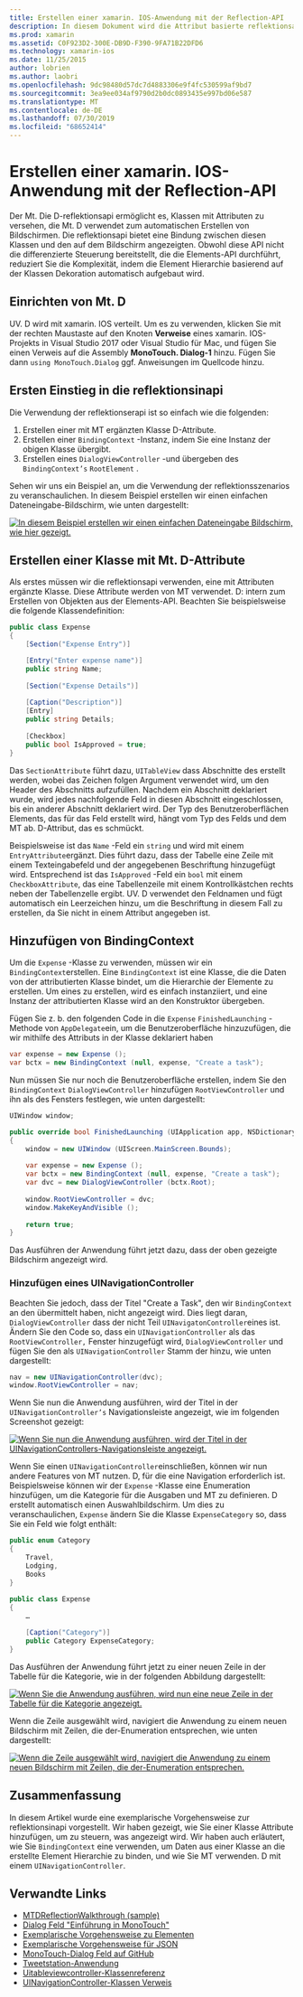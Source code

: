 ```yaml
---
title: Erstellen einer xamarin. IOS-Anwendung mit der Reflection-API
description: In diesem Dokument wird die Attribut basierte reflektionsapi MonoTouch. Dialog beschrieben, die eine Benutzeroberfläche basierend auf Klassen erstellt, die mit Attributen versehen sind.
ms.prod: xamarin
ms.assetid: C0F923D2-300E-DB9D-F390-9FA71B22DFD6
ms.technology: xamarin-ios
ms.date: 11/25/2015
author: lobrien
ms.author: laobri
ms.openlocfilehash: 9dc98480d57dc7d4883306e9f4fc530599af9bd7
ms.sourcegitcommit: 3ea9ee034af9790d2b0dc0893435e997bd06e587
ms.translationtype: MT
ms.contentlocale: de-DE
ms.lasthandoff: 07/30/2019
ms.locfileid: "68652414"
---
```

# <a name="creating-a-xamarinios-application-using-the-reflection-api"></a>Erstellen einer xamarin. IOS-Anwendung mit der Reflection-API

Der Mt. Die D-reflektionsapi ermöglicht es, Klassen mit Attributen zu versehen, die Mt. D verwendet zum automatischen Erstellen von Bildschirmen. Die reflektionsapi bietet eine Bindung zwischen diesen Klassen und den auf dem Bildschirm angezeigten. Obwohl diese API nicht die differenzierte Steuerung bereitstellt, die die Elements-API durchführt, reduziert Sie die Komplexität, indem die Element Hierarchie basierend auf der Klassen Dekoration automatisch aufgebaut wird.

## <a name="setting-up-mtd"></a>Einrichten von Mt. D

UV. D wird mit xamarin. IOS verteilt. Um es zu verwenden, klicken Sie mit der rechten Maustaste auf den Knoten **Verweise** eines xamarin. IOS-Projekts in Visual Studio 2017 oder Visual Studio für Mac, und fügen Sie einen Verweis auf die Assembly **MonoTouch. Dialog-1** hinzu. Fügen Sie dann `using MonoTouch.Dialog` ggf. Anweisungen im Quellcode hinzu.

## <a name="getting-started-with-the-reflection-api"></a>Ersten Einstieg in die reflektionsinapi

Die Verwendung der reflektionserapi ist so einfach wie die folgenden:

1.  Erstellen einer mit MT ergänzten Klasse D-Attribute.
1.  Erstellen einer `BindingContext` -Instanz, indem Sie eine Instanz der obigen Klasse übergibt. 
1.  Erstellen eines `DialogViewController` -und übergeben des `BindingContext’s` `RootElement` . 


Sehen wir uns ein Beispiel an, um die Verwendung der reflektionsszenarios zu veranschaulichen. In diesem Beispiel erstellen wir einen einfachen Dateneingabe-Bildschirm, wie unten dargestellt:

 [![](reflection-api-walkthrough-images/01-expense-entry.png "In diesem Beispiel erstellen wir einen einfachen Dateneingabe Bildschirm, wie hier gezeigt.")](reflection-api-walkthrough-images/01-expense-entry.png#lightbox)

## <a name="creating-a-class-with-mtd-attributes"></a>Erstellen einer Klasse mit Mt. D-Attribute

Als erstes müssen wir die reflektionsapi verwenden, eine mit Attributen ergänzte Klasse. Diese Attribute werden von MT verwendet. D: intern zum Erstellen von Objekten aus der Elements-API. Beachten Sie beispielsweise die folgende Klassendefinition:

```csharp
public class Expense
{
    [Section("Expense Entry")]

    [Entry("Enter expense name")]
    public string Name;
        
    [Section("Expense Details")]
  
    [Caption("Description")]
    [Entry]
    public string Details;
        
    [Checkbox]
    public bool IsApproved = true;
}
```

Das `SectionAttribute` führt dazu, `UITableView` dass Abschnitte des erstellt werden, wobei das Zeichen folgen Argument verwendet wird, um den Header des Abschnitts aufzufüllen. Nachdem ein Abschnitt deklariert wurde, wird jedes nachfolgende Feld in diesen Abschnitt eingeschlossen, bis ein anderer Abschnitt deklariert wird.
Der Typ des Benutzeroberflächen Elements, das für das Feld erstellt wird, hängt vom Typ des Felds und dem MT ab. D-Attribut, das es schmückt.

Beispielsweise ist das `Name` -Feld ein `string` und wird mit einem `EntryAttribute`ergänzt. Dies führt dazu, dass der Tabelle eine Zeile mit einem Texteingabefeld und der angegebenen Beschriftung hinzugefügt wird. Entsprechend ist das `IsApproved` -Feld ein `bool` mit einem `CheckboxAttribute`, das eine Tabellenzeile mit einem Kontrollkästchen rechts neben der Tabellenzelle ergibt. UV. D verwendet den Feldnamen und fügt automatisch ein Leerzeichen hinzu, um die Beschriftung in diesem Fall zu erstellen, da Sie nicht in einem Attribut angegeben ist.

## <a name="adding-the-bindingcontext"></a>Hinzufügen von BindingContext

Um die `Expense` -Klasse zu verwenden, müssen wir ein `BindingContext`erstellen. Eine `BindingContext` ist eine Klasse, die die Daten von der attributierten Klasse bindet, um die Hierarchie der Elemente zu erstellen. Um eines zu erstellen, wird es einfach instanziiert, und eine Instanz der attributierten Klasse wird an den Konstruktor übergeben.

Fügen Sie z. b. den folgenden Code in die `Expense` `FinishedLaunching` -Methode von `AppDelegate`ein, um die Benutzeroberfläche hinzuzufügen, die wir mithilfe des Attributs in der Klasse deklariert haben

```csharp
var expense = new Expense ();
var bctx = new BindingContext (null, expense, "Create a task");
```

Nun müssen Sie nur noch die Benutzeroberfläche erstellen, indem Sie den `BindingContext` `DialogViewController` hinzufügen `RootViewController` und ihn als des Fensters festlegen, wie unten dargestellt:

```csharp
UIWindow window;

public override bool FinishedLaunching (UIApplication app, NSDictionary options)
{   
    window = new UIWindow (UIScreen.MainScreen.Bounds);
            
    var expense = new Expense ();
    var bctx = new BindingContext (null, expense, "Create a task");
    var dvc = new DialogViewController (bctx.Root);
            
    window.RootViewController = dvc;
    window.MakeKeyAndVisible ();
            
    return true;
}
```

Das Ausführen der Anwendung führt jetzt dazu, dass der oben gezeigte Bildschirm angezeigt wird.

### <a name="adding-a-uinavigationcontroller"></a>Hinzufügen eines UINavigationController

Beachten Sie jedoch, dass der Titel "Create a Task", den wir `BindingContext` an den übermittelt haben, nicht angezeigt wird. Dies liegt daran, `DialogViewController` dass der nicht Teil `UINavigatonController`eines ist. Ändern Sie den Code so, dass ein `UINavigationController` als das `RootViewController,` Fenster hinzugefügt wird, `DialogViewController` und fügen Sie den als `UINavigationController` Stamm der hinzu, wie unten dargestellt:

```csharp
nav = new UINavigationController(dvc);
window.RootViewController = nav;
```

Wenn Sie nun die Anwendung ausführen, wird der Titel in der `UINavigationController’s` Navigationsleiste angezeigt, wie im folgenden Screenshot gezeigt:

 [![](reflection-api-walkthrough-images/02-create-task.png "Wenn Sie nun die Anwendung ausführen, wird der Titel in der UINavigationControllers-Navigationsleiste angezeigt.")](reflection-api-walkthrough-images/02-create-task.png#lightbox)

Wenn Sie einen `UINavigationController`einschließen, können wir nun andere Features von MT nutzen. D, für die eine Navigation erforderlich ist. Beispielsweise können wir der `Expense` -Klasse eine Enumeration hinzufügen, um die Kategorie für die Ausgaben und MT zu definieren. D erstellt automatisch einen Auswahlbildschirm. Um dies zu veranschaulichen, `Expense` ändern Sie die Klasse `ExpenseCategory` so, dass Sie ein Feld wie folgt enthält:

```csharp
public enum Category
{
    Travel,
    Lodging,
    Books
}
        
public class Expense
{
    …

    [Caption("Category")]
    public Category ExpenseCategory;
}
```

Das Ausführen der Anwendung führt jetzt zu einer neuen Zeile in der Tabelle für die Kategorie, wie in der folgenden Abbildung dargestellt:

 [![](reflection-api-walkthrough-images/03-set-details.png "Wenn Sie die Anwendung ausführen, wird nun eine neue Zeile in der Tabelle für die Kategorie angezeigt.")](reflection-api-walkthrough-images/03-set-details.png#lightbox)

Wenn die Zeile ausgewählt wird, navigiert die Anwendung zu einem neuen Bildschirm mit Zeilen, die der-Enumeration entsprechen, wie unten dargestellt:

 [![](reflection-api-walkthrough-images/04-set-category.png "Wenn die Zeile ausgewählt wird, navigiert die Anwendung zu einem neuen Bildschirm mit Zeilen, die der-Enumeration entsprechen.")](reflection-api-walkthrough-images/04-set-category.png#lightbox)

 <a name="Summary" />


## <a name="summary"></a>Zusammenfassung

In diesem Artikel wurde eine exemplarische Vorgehensweise zur reflektionsinapi vorgestellt. Wir haben gezeigt, wie Sie einer Klasse Attribute hinzufügen, um zu steuern, was angezeigt wird. Wir haben auch erläutert, wie Sie `BindingContext` eine verwenden, um Daten aus einer Klasse an die erstellte Element Hierarchie zu binden, und wie Sie MT verwenden. D mit einem `UINavigationController`.


## <a name="related-links"></a>Verwandte Links

- [MTDReflectionWalkthrough (sample)](https://docs.microsoft.com/samples/xamarin/ios-samples/mtdreflectionwalkthrough)
- [Dialog Feld "Einführung in MonoTouch"](~/ios/user-interface/monotouch.dialog/index.md)
- [Exemplarische Vorgehensweise zu Elementen](~/ios/user-interface/monotouch.dialog/elements-api-walkthrough.md)
- [Exemplarische Vorgehensweise für JSON](~/ios/user-interface/monotouch.dialog/monotouch.dialog-json-markup.md)
- [MonoTouch-Dialog Feld auf GitHub](https://github.com/migueldeicaza/MonoTouch.Dialog)
- [Tweetstation-Anwendung](https://github.com/migueldeicaza/TweetStation)
- [Uitableviewcontroller-Klassenreferenz](https://developer.apple.com/library/ios/#DOCUMENTATION/UIKit/Reference/UITableViewController_Class/Reference/Reference.html)
- [UINavigationController-Klassen Verweis](https://developer.apple.com/library/ios/#documentation/UIKit/Reference/UINavigationController_Class/Reference/Reference.html)
